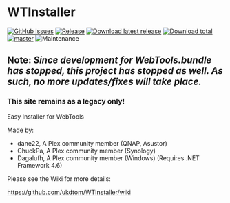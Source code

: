 # WTInstaller
[![GitHub issues](https://img.shields.io/github/issues/ukdtom/WTInstaller.svg?style=flat)](https://github.com/ukdtom/WTInstaller/issues)
[![Release](https://img.shields.io/github/release/ukdtom/WTInstaller.svg?style=flat)](https://github.com/ukdtom/WTInstaller/releases/latest)
[![Download latest release](https://img.shields.io/github/downloads/ukdtom/WTInstaller/latest/total.svg)](https://github.com/ukdtom/WTInstaller/releases/latest)
[![Download total](https://img.shields.io/github/downloads/ukdtom/WTInstaller/total.svg)](https://github.com/ukdtom/WTInstaller/releases)
[![master](https://img.shields.io/badge/master-stable-green.svg?maxAge=2592000)]()
![Maintenance](https://img.shields.io/badge/Maintained-Yes-green.svg)

## **Note:** _Since development for WebTools.bundle has stopped, this project has stopped as well. As such, no more updates/fixes will take place._

### This site remains as a legacy only!


Easy Installer for WebTools

Made by:

* dane22, A Plex community member  (QNAP, Asustor)
* ChuckPa, A Plex community member (Synology)
* Dagalufh, A Plex community member (Windows) (Requires .NET Framework 4.6)

Please see the Wiki for more details:

https://github.com/ukdtom/WTInstaller/wiki
